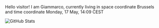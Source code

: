 Hello visitor! I am Giammarco, currently living in space coordinate Brussels and time coordinate Monday, 17 May, 14:09 CEST

![GitHub Stats](https://github-readme-stats.vercel.app/api?username=grcasanova)
